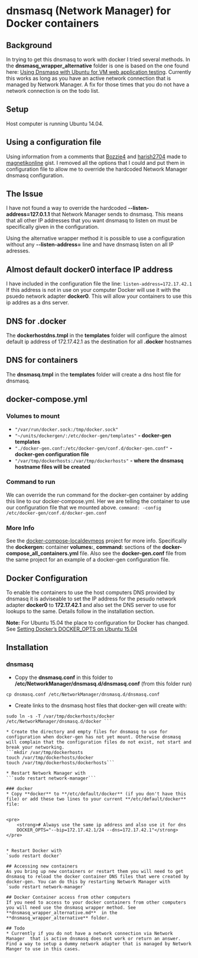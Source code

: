 # dnsmasq (Network Manager) for Docker containers 
## Background
In trying to get this dnsmasq to work with docker I tried several methods.  In the **dnsmasq_wrapper_alternative** folder is one is based on the one found here: [Using Dnsmasq with Ubuntu for VM web application testing](https://gist.github.com/magnetikonline/6236150).  Currently this works as long as you have an active network connection that is managed by Network Manager. A fix for those times that you do not have a network connection is on the todo list.

## Setup
Host computer is running Ubuntu 14.04.

## Using a configuration file
Using information from a comments that  [Bozzie4](https://gist.github.com/Bozzie4)  and [harish2704](https://gist.github.com/harish2704) made to [magnetikonline](https://gist.github.com/magnetikonline) gist. I removed all the options that I could and put them in configuration file to allow me to override the hardcoded Network Manager dnsmasq configuration.

## The Issue
I have not found a way to override the hardcoded **--listen-address=127.0.1.1** that Network Manager sends to dnsmasq. This means that all other IP addresses that you want dnsmasq to listen on must be specifically given in the configuration. 

Using the alternative wrapper method it is possible to use a configuration without any **--listen-address=** line and have dnsmasq listen on all IP adresses. 

## Almost default docker0 interface IP address
I have included in the configuration file the line:
`listen-address=172.17.42.1` If this address is not in use on your computer Docker will use it with the psuedo network adapter **docker0**. 
This will allow your containers to use this ip addres as a dns server. 

## DNS for .docker
The **dockerhostdns.tmpl** in the **templates** folder will configure the almost default ip address of 172.17.42.1 as the destination for all **.docker** hostnames 

## DNS for containers
The **dnsmasq.tmpl** in the **templates** folder will create a dns host file for dnsmasq.

## docker-compose.yml
### Volumes to mount

- `"/var/run/docker.sock:/tmp/docker.sock"`
- `"~/units/dockergen/:/etc/docker-gen/templates"` **- docker-gen templates**
- `"./docker-gen.conf:/etc/docker-gen/conf.d/docker-gen.conf"` **- docker-gen configuration file**
- `"/var/tmp/dockerhosts:/var/tmp/dockerhosts"` **- where the dnsmasq hostname files will be created**

### Command to run
We can override the run command for the docker-gen container by adding this line to our docker-compose.yml. Her we are telling the container to use our configuration file that we mounted above.
 ```command: -config /etc/docker-gen/conf.d/docker-gen.conf```

### More Info
See the [docker-compose-localdevmeos](https://github.com/meosch/docker-compose-localdevmeos) project for more info. Specifically the **dockergen:** container **volumes:**, **command:** sections of the **docker-compose_all_containers.yml** file.
Also see the **docker-gen.conf** file from the same project for an example of a docker-gen configuration file.

## Docker Configuration
To enable the containers to use the host computers DNS provided by dnsmasq it is adviseable to set the IP address for the pesudo network adapter **docker0** to **172.17.42.1** and also set the DNS server to use for lookups to the same. Details follow in the installation section.

**Note:** For Ubuntu 15.04 the place to configuration for Docker has changed. See [Setting Docker’s DOCKER_OPTS on Ubuntu 15.04](http://blog.benhall.me.uk/2015/07/setting-dockers-docker_opts-on-ubuntu-15-04/)

## Installation
### dnsmasq
* Copy the **dnsmasq.conf** in this folder to **/etc/NetworkManager/dnsmasq.d/dnsmasq.conf** (from this folder run) 

```cp dnsmasq.conf /etc/NetworkManager/dnsmasq.d/dnsmasq.conf```

* Create links to the dnsmasq host files that docker-gen will create with:

```sudo ln -s -T /var/tmp/dockerhosts/dockerhosts /etc/NetworkManager/dnsmasq.d/dockerhosts
sudo ln -s -T /var/tmp/dockerhosts/docker /etc/NetworkManager/dnsmasq.d/docker ```

* Create the directory and empty files for dnsmasq to use for configuration when docker-gen has not yet mount. Otherwise dnsmasq will complain that the configuration files do not exist, not start and break your networking.
```mkdir /var/tmp/dockerhosts
touch /var/tmp/dockerhosts/docker
touch /var/tmp/dockerhosts/dockerhosts```

* Restart Network Manager with 
```sudo restart network-manager```

### docker
* Copy **docker** to **/etc/default/docker** (if you don't have this file) or add these two lines to your current **/etc/default/docker** file:


<pre>
    <strong># Always use the same ip address and also use it for dns
    DOCKER_OPTS="--bip=172.17.42.1/24 --dns=172.17.42.1"</strong></pre>


* Restart Docker with
`sudo restart docker`

## Accessing new containers
As you bring up new containers or restart them you will need to get dnsmasq to reload the docker container DNS files that were created by docker-gen. You can do this by restarting Network Manager with
`sudo restart network-manager`

## Docker Container access from other computers
If you need to access to your docker containers from other computers you will need use the dnsmasq wrapper method. See **dnsmasq_wrapper_alternative.md**  in the **dnsmasq_wrapper_alternative** folder.

## Todo
* Currently if you do not have a network connection via Network Manager  that is active dnsmasq does not work or return an answer. Find a way to setup a dummy network adapter that is managed by Network Manger to use in this cases.
